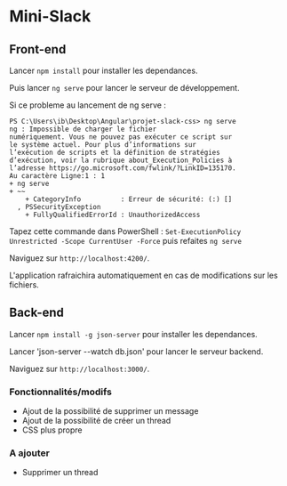 # Mini-Slack

## Front-end

Lancer `npm install` pour installer les dependances.

Puis lancer `ng serve` pour lancer le serveur de développement. 

Si ce probleme au lancement de ng serve :

```
PS C:\Users\ib\Desktop\Angular\projet-slack-css> ng serve  
ng : Impossible de charger le fichier 
numériquement. Vous ne pouvez pas exécuter ce script sur   
le système actuel. Pour plus d’informations sur 
l’exécution de scripts et la définition de stratégies      
d’exécution, voir la rubrique about_Execution_Policies à   
l’adresse https://go.microsoft.com/fwlink/?LinkID=135170.  
Au caractère Ligne:1 : 1
+ ng serve
+ ~~
    + CategoryInfo          : Erreur de sécurité: (:) []   
  , PSSecurityException
    + FullyQualifiedErrorId : UnauthorizedAccess
```

Tapez cette commande dans PowerShell : `Set-ExecutionPolicy Unrestricted -Scope CurrentUser -Force` puis refaites `ng serve`

Naviguez sur `http://localhost:4200/`. 

L'application rafraichira automatiquement en cas de modifications sur les fichiers.

## Back-end

Lancer `npm install -g json-server` pour installer les dependances.

Lancer 'json-server --watch db.json' pour lancer le serveur backend. 

Naviguez sur `http://localhost:3000/`. 

### Fonctionnalités/modifs

- Ajout de la possibilité de supprimer un message
- Ajout de la possibilité de créer un thread
- CSS plus propre

### A ajouter

- Supprimer un thread
